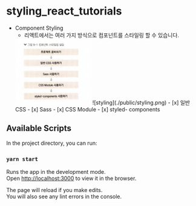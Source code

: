 # styling_react_tutorials
- Component Styling
    - 리액트에서는 여러 가지 방식으로 컴포넌트를 스타일링 할 수 있습니다.
    <img src="./public/styling.png" width="200" >
    ![styling](./public/styling.png)
    - [x] 일반 CSS
    - [x] Sass
    - [x] CSS Module
    - [x] styled- components
    

## Available Scripts

In the project directory, you can run:

### `yarn start`

Runs the app in the development mode.\
Open [http://localhost:3000](http://localhost:3000) to view it in the browser.

The page will reload if you make edits.\
You will also see any lint errors in the console.

